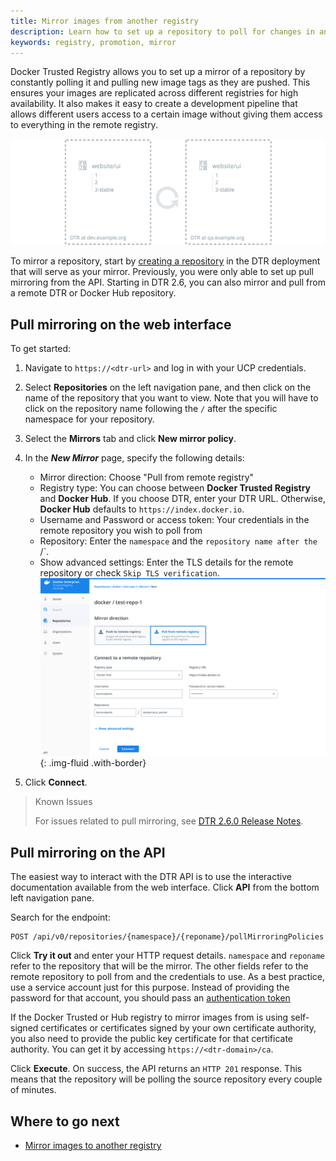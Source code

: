 ```yaml
---
title: Mirror images from another registry
description: Learn how to set up a repository to poll for changes in another registry and automatically pull new images from it.
keywords: registry, promotion, mirror
---
```


Docker Trusted Registry allows you to set up a mirror of a repository by
constantly polling it and pulling new image tags as they are pushed. This ensures your images are replicated across different registries for high availability. It also makes it easy to create a development pipeline that allows different
users access to a certain image without giving them access to everything in the remote registry.

![pull mirror](../../images/pull-mirror-1.svg)

To mirror a repository, start by [creating a repository](../manage-images/index.md)
in the DTR deployment that will serve as your mirror. Previously, you were only able to set up pull mirroring from the API. Starting in DTR 2.6, you can also mirror and pull from a remote DTR or Docker Hub repository. 

## Pull mirroring on the web interface

To get started:

1.  Navigate to `https://<dtr-url>` and log in with your UCP credentials. 

2.  Select **Repositories** on the left navigation pane, and then click on the name of the repository that you want to view. Note that you will have to click on the repository name following the `/` after the specific namespace for your repository.

3.  Select the **Mirrors** tab and click **New mirror policy**.

4. In the ***New Mirror*** page, specify the following details:
   * Mirror direction: Choose "Pull from remote registry"
   * Registry type: You can choose between **Docker Trusted Registry** and **Docker Hub**. If you choose DTR, enter your DTR URL. Otherwise, **Docker Hub** defaults to `https://index.docker.io`.
   * Username and Password or access token: Your credentials in the remote repository you wish to poll from
   * Repository: Enter the `namespace` and the `repository name after the `/`.
   * Show advanced settings: Enter the TLS details for the remote repository or check `Skip TLS verification`.
    ![](../../images/pull-mirror-1.png){: .img-fluid .with-border}

5. Click **Connect**.

> Known Issues
>
> For issues related to pull mirroring, see [DTR 2.6.0 Release Notes](../../release-notes).


## Pull mirroring on the API
The easiest way to interact with the DTR API is to use the interactive documentation
available from the web interface. Click **API** from the bottom left navigation pane.

Search for the endpoint:

```
POST /api/v0/repositories/{namespace}/{reponame}/pollMirroringPolicies
```

Click **Try it out** and enter your HTTP request details. `namespace` and `reponame` refer
to the repository that will be the mirror. The other fields refer to the remote repository to poll from and the credentials to use. As a best practice, use a service account just for this purpose. Instead of providing the password for that account, you should pass an
[authentication token](../access-tokens.md)

If the Docker Trusted or Hub registry to mirror images from is using self-signed certificates or
certificates signed by your own certificate authority, you also need to provide
the public key certificate for that certificate authority.
You can get it by accessing `https://<dtr-domain>/ca`.

Click **Execute**. On success, the API returns an `HTTP 201` response. This means
that the repository will be polling the source repository every couple of minutes.

## Where to go next

* [Mirror images to another registry](push-mirror.md)
